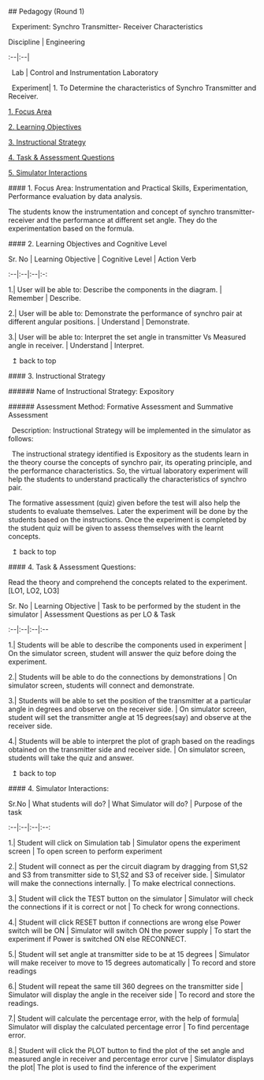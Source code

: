 ﻿\## Pedagogy (Round 1)


` `Experiment: Synchro Transmitter- Receiver Characteristics 

Discipline | Engineering

\:--|:--|

` `Lab |  Control and Instrumentation Laboratory

` `Experiment|  1. To Determine the characteristics of Synchro Transmitter and Receiver.

[1. Focus Area](#LO)

[2. Learning Objectives](#LO)

[3. Instructional Strategy](#IS)

[4. Task & Assessment Questions](#AQ)

[5. Simulator Interactions](#SI)

\#### 1. Focus Area: Instrumentation and Practical Skills, Experimentation, Performance evaluation by data analysis.

The students know the instrumentation and concept of synchro transmitter- receiver and the performance at different set angle. They do the experimentation based on the formula.

\#### 2. Learning Objectives and Cognitive Level

Sr. No | Learning Objective | Cognitive Level | Action Verb

\:--|:--|:--|:-:

1.| User will be able to: Describe the components in the diagram. | Remember | Describe.

2.| User will be able to: Demonstrate the performance of synchro pair at different angular positions. | Understand | Demonstrate.

3.| User will be able to: Interpret the set angle in transmitter Vs Measured angle in receiver. | Understand | Interpret.

` `↥ back to top


\#### 3. Instructional Strategy

\###### Name of Instructional Strategy:  Expository

\###### Assessment Method: Formative Assessment and Summative Assessment

` `Description:  Instructional Strategy will be implemented in the simulator as follows: 

` `The instructional strategy identified is Expository as the students learn in the theory course the concepts of synchro pair, its operating principle, and the performance characteristics. So, the virtual laboratory experiment will help the students to understand practically the characteristics of synchro pair.

The formative assessment (quiz) given before the test will also help the students to evaluate themselves. Later the experiment will be done by the students based on the instructions. Once the experiment is completed by the student quiz will be given to assess themselves with the learnt concepts.

` `↥ back to top


\#### 4. Task & Assessment Questions:

Read the theory and comprehend the concepts related to the experiment. [LO1, LO2, LO3]

Sr. No | Learning Objective | Task to be performed by the student in the simulator | Assessment Questions as per LO & Task

\:--|:--|:--|:--

1.| Students will be able to describe the components used in experiment | On the simulator screen, student will answer the quiz before doing the experiment.

2.| Students will be able to do the connections by demonstrations | On simulator screen, students will connect and demonstrate.

3.| Students will be able to set the position of the transmitter at a particular angle in degrees and observe on the receiver side. | On simulator screen, student will set the transmitter angle at 15 degrees(say) and observe at the receiver side.

4.| Students will be able to interpret the plot of graph based on the readings obtained on the transmitter side and receiver side. | On simulator screen, students will take the quiz and answer.


` `↥ back to top


\#### 4. Simulator Interactions:

Sr.No | What students will do? | What Simulator will do? | Purpose of the task

\:--|:--|:--|:--:

1.| Student will click on Simulation tab | Simulator opens the experiment screen | To open screen to perform experiment

2.| Student will connect as per the circuit diagram by dragging from S1,S2 and S3 from transmitter side to S1,S2 and S3 of receiver side. | Simulator will make the connections internally. | To make electrical connections.

3.| Student will click the TEST button on the simulator | Simulator will check the connections if it is correct or not | To check for wrong connections.

4.| Student will click RESET button if connections are wrong else Power switch will be ON | Simulator will switch ON the power supply | To start the experiment if Power is switched ON else RECONNECT.

5.| Student will set angle at transmitter side to be at 15 degrees | Simulator will make receiver to move to 15 degrees automatically | To record and store readings

6.| Student will repeat the same till 360 degrees on the transmitter side | Simulator will display the angle in the receiver side | To record and store the readings.

7.| Student will calculate the percentage error, with the help of formula| Simulator will display the calculated percentage error | To find percentage error.

8.| Student will click the PLOT button to find the plot of the set angle and measured angle in receiver and percentage error curve | Simulator displays the plot| The plot is used to find the inference of the experiment
